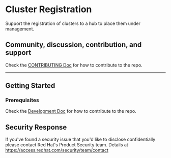 # Cluster Registration

Support the registration of clusters to a hub to place them under management.

## Community, discussion, contribution, and support

Check the [CONTRIBUTING Doc](CONTRIBUTING.md) for how to contribute to the repo.

<!--

You can reach the maintainers of this project at:

- [#xxx on Slack](https://slack.com/signin?redir=%2Fmessages%2Fxxx)

-->

------

## Getting Started

### Prerequisites

Check the [Development Doc](docs/development.md) for how to contribute to the repo.

## Security Response

If you've found a security issue that you'd like to disclose confidentially please contact Red Hat's Product Security team. Details at https://access.redhat.com/security/team/contact

<!--
## XXX References

If you have any further question about xxx, please refer to
[XXX help documentation](docs/xxx_help.md) for further information.
-->